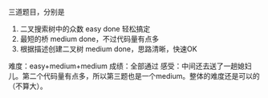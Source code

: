 
三道题目，分别是
1. 二叉搜索树中的众数 easy    done  轻松搞定 
2. 最短的桥 medium           done，不过代码量有点多
3. 根据描述创建二叉树 medium   done，思路清晰，快速OK

难度：easy+medium+medium
成绩：全部通过
感受：中间还去送了一趟媳妇儿。第二个代码量有点多，所以第三题也是一个medium。整体的难度还是可以的（不算大）。